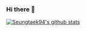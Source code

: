 ### Hi there 👋

[![Seungtaek94's github stats](https://github-readme-stats.vercel.app/api?username=seungtaek94)](https://github.com/seungtaek94/github-readme-stats)

<!--
**seungtaek94/seungtaek94** is a ✨ _special_ ✨ repository because its `README.md` (this file) appears on your GitHub profile.

Here are some ideas to get you started:

- 🔭 I’m currently working on ...
- 🌱 I’m currently learning ...
- 👯 I’m looking to collaborate on ...
- 🤔 I’m looking for help with ...
- 💬 Ask me about ...
- 📫 How to reach me: ...
- 😄 Pronouns: ...
- ⚡ Fun fact: ...
-->
